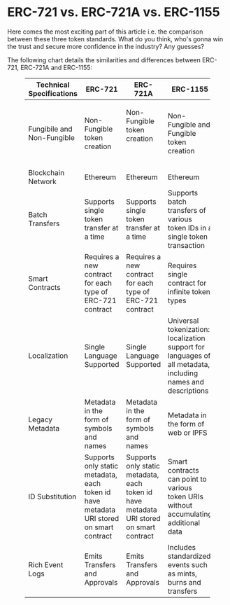 # ERC-721 vs. ERC-721A vs. ERC-1155

Here comes the most exciting part of this article i.e. the comparison between these three token standards. What do you think, who's gonna win the trust and secure more confidence in the industry? Any guesses?

The following chart details the similarities and differences between ERC-721, ERC-721A and ERC-1155:

</p>
<figure class="table">
    <table>
        <thead>
            <tr>
                <th>
                    <strong>Technical Specifications</strong>
                </th>
                <th>
                    <strong>ERC-721</strong>
                </th>
                <th>
                    <strong>ERC-721A</strong>
                </th>
                <th>
                    <strong>ERC-1155</strong>
                </th>
            </tr>
        </thead>
        <tbody>
            <tr>
                <td>
                    Fungibile and Non-Fungible
                </td>
                <td>
                    Non-Fungible token creation
                </td>
                <td>
                    <p>
                        Non-Fungible token creation
                    </p>
                    <p>
                        &nbsp;
                    </p>
                </td>
                <td>
                    Non-Fungible and Fungible token creation
                </td>
            </tr>
            <tr>
                <td>
                    Blockchain Network
                </td>
                <td>
                    Ethereum
                </td>
                <td>
                    Ethereum
                </td>
                <td>
                    Ethereum
                </td>
            </tr>
            <tr>
                <td>
                    Batch Transfers
                </td>
                <td>
                    Supports single token transfer at a time
                </td>
                <td>
                    Supports single token transfer at a time
                </td>
                <td>
                    Supports batch transfers of various token IDs in a single token transaction
                </td>
            </tr>
            <tr>
                <td>
                    Smart Contracts
                </td>
                <td>
                    Requires a new contract for each type of ERC-721 contract
                </td>
                <td>
                    Requires a new contract for each type of ERC-721 contract
                </td>
                <td>
                    Requires single contract for infinite token types
                </td>
            </tr>
            <tr>
                <td>
                    Localization
                </td>
                <td>
                    Single Language Supported
                </td>
                <td>
                    Single Language Supported
                </td>
                <td>
                    Universal tokenization: localization support for languages of all metadata, including names and descriptions
                </td>
            </tr>
            <tr>
                <td>
                    Legacy Metadata
                </td>
                <td>
                    Metadata in the form of symbols and names
                </td>
                <td>
                    Metadata in the form of symbols and names
                </td>
                <td>
                    Metadata in the form of web or IPFS
                </td>
            </tr>
            <tr>
                <td>
                    ID Substitution
                </td>
                <td>
                    Supports only static metadata, each token id have metadata URI stored on smart contract
                </td>
                <td>
                    Supports only static metadata, each token id have metadata URI stored on smart contract
                </td>
                <td>
                    Smart contracts can point to various token URIs without accumulating additional data
                </td>
            </tr>
            <tr>
                <td>
                    Rich Event Logs
                </td>
                <td>
                    Emits Transfers and Approvals
                </td>
                <td>
                    Emits Transfers and Approvals
                </td>
                <td>
                    Includes standardized events such as mints, burns and transfers
                </td>
            </tr>
        </tbody>
    </table>
</figure>
